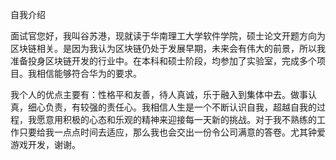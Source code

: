 自我介绍

面试官您好，我叫谷苏港，现就读于华南理工大学软件学院，硕士论文开题方向为区块链相关。是因为我认为区块链仍处于发展早期，未来会有伟大的前景，所以我准备投身区块链开发的行业中。在本科和硕士阶段，均参加了实验室，完成多个项目。我相信能够符合华为的要求。

我个人的优点主要有：性格平和友善，待人真诚，乐于融入到集体中去。做事认真，细心负责，有较强的责任心。我相信人生是一个不断认识自我，超越自我的过程，我愿意用积极的心态和乐观的精神来迎接每一天新的挑战。对于我不熟练的工作只要给我一点点时间去适应，那么我也会交出一份令公司满意的答卷。尤其钟爱游戏开发，谢谢。







